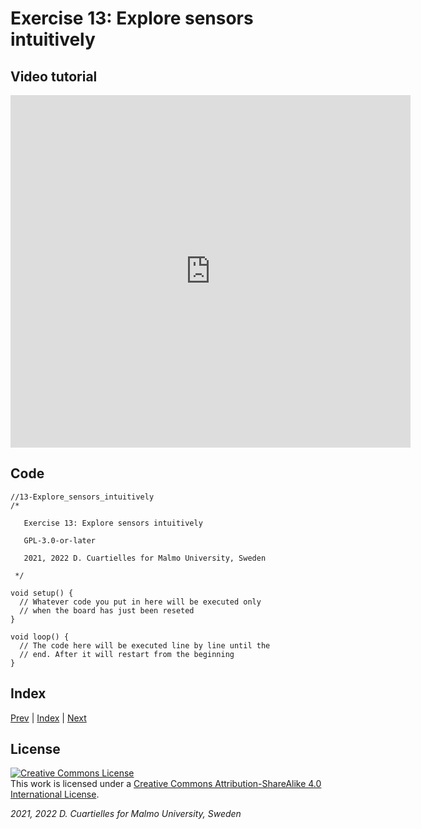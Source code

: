 
# Exercise 13: Explore sensors intuitively

## Video tutorial

<iframe src="https://player.vimeo.com/video/526697799?h=8249067253" width="640" height="564" frameborder="0" allow="autoplay; fullscreen" allowfullscreen></iframe>

## Code

```c_cpp
//13-Explore_sensors_intuitively
/*

   Exercise 13: Explore sensors intuitively

   GPL-3.0-or-later

   2021, 2022 D. Cuartielles for Malmo University, Sweden

 */

void setup() {
  // Whatever code you put in here will be executed only 
  // when the board has just been reseted
}

void loop() {
  // The code here will be executed line by line until the 
  // end. After it will restart from the beginning
}
```

## Index

[Prev](../12-BlinkRGB/12-BlinkRGB.md) |  [Index](../course_index.md) |  [Next](../14-What_are_components/14-What_are_components.md)

## License

<a rel="license" href="http://creativecommons.org/licenses/by-sa/4.0/"><img alt="Creative Commons License" style="border-width:0" src="https://i.creativecommons.org/l/by-sa/4.0/80x15.png" /></a><br />This work is licensed under a <a rel="license" href="http://creativecommons.org/licenses/by-sa/4.0/">Creative Commons Attribution-ShareAlike 4.0 International License</a>.

*2021, 2022 D. Cuartielles for Malmo University, Sweden*

